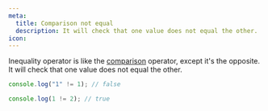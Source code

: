 ```yaml
---
meta:
  title: Comparison not equal
  description: It will check that one value does not equal the other.
icon:
---
```


Inequality operator is like the [comparison](/comparison)
operator, except it's the opposite. It will check that one value does
not equal the other.

```javascript
console.log("1" != 1); // false

console.log(1 != 2); // true
```
